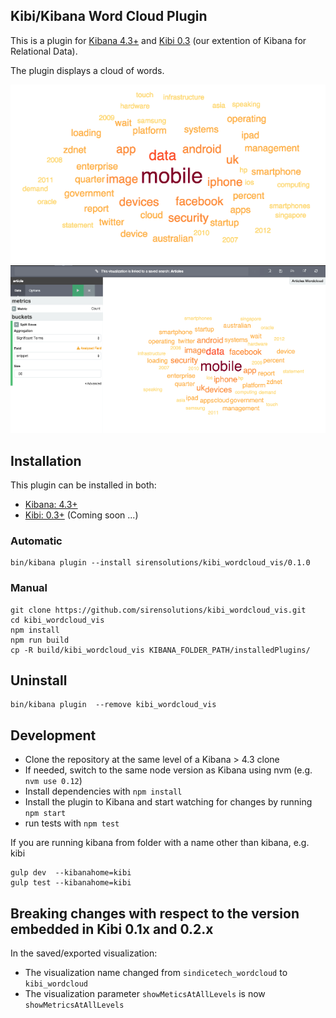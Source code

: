 ## Kibi/Kibana Word Cloud Plugin    

This is a plugin for [Kibana 4.3+](https://www.elastic.co/products/kibana) and [Kibi 0.3](http://siren.solutions/kibi) (our extention of Kibana for Relational Data).

The plugin displays a cloud of words.

![image](img/wordcloud.png)
![image](img/wordcloud-config.png)

## Installation

This plugin can be installed in both:
 
 * [Kibana: 4.3+](https://www.elastic.co/downloads/past-releases/kibana-4-3-0)
 * [Kibi: 0.3+](https://siren.solutions/kibi) (Coming soon ...)

### Automatic

```
bin/kibana plugin --install sirensolutions/kibi_wordcloud_vis/0.1.0
```
    
### Manual

```
git clone https://github.com/sirensolutions/kibi_wordcloud_vis.git
cd kibi_wordcloud_vis
npm install
npm run build
cp -R build/kibi_wordcloud_vis KIBANA_FOLDER_PATH/installedPlugins/
```

## Uninstall

```
bin/kibana plugin  --remove kibi_wordcloud_vis
```

## Development

- Clone the repository at the same level of a Kibana > 4.3 clone
- If needed, switch to the same node version as Kibana using nvm 
  (e.g. `nvm use 0.12`)
- Install dependencies with `npm install`
- Install the plugin to Kibana and start watching for changes by running 
  `npm start`
- run tests with `npm test`

If you are running kibana from folder with a name other than kibana, e.g. kibi

```
gulp dev  --kibanahome=kibi
gulp test --kibanahome=kibi
```


## Breaking changes with respect to the version embedded in Kibi 0.1x and 0.2.x

In the saved/exported visualization:     

- The visualization name changed from `sindicetech_wordcloud` to 
  `kibi_wordcloud`
- The visualization parameter `showMeticsAtAllLevels` is now
  `showMetricsAtAllLevels`